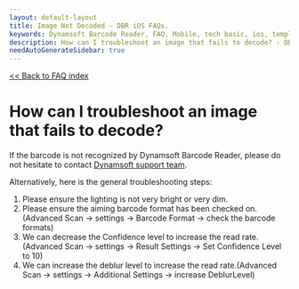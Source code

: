 ```yaml
---
layout: default-layout
title: Image Not Decoded - DBR iOS FAQs.
keywords: Dynamsoft Barcode Reader, FAQ, Mobile, tech basic, ios, template, driver license, settings
description: How can I troubleshoot an image that fails to decode? - DBR iOS FAQs.
needAutoGenerateSidebar: true
---
```


[<< Back to FAQ index](../index.md#debugging--troubleshooting)

# How can I troubleshoot an image that fails to decode?

If the barcode is not recognized by Dynamsoft Barcode Reader, please do not hesitate to contact <a href="https://www.dynamsoft.com/contact/?ver=latest" target="_blank">Dynamsoft support team</a>.

Alternatively, here is the general troubleshooting steps:

1. Please ensure the lighting is not very bright or very dim.
2. Please ensure the aiming barcode format has been checked on.(Advanced Scan -> settings -> Barcode Format -> check the barcode formats)
3. We can decrease the Confidence level to increase the read rate.(Advanced Scan -> settings -> Result Settings -> Set Confidence Level to 10)
4. We can increase the deblur level to increase the read rate.(Advanced Scan -> settings -> Additional Settings -> increase DeblurLevel) 
